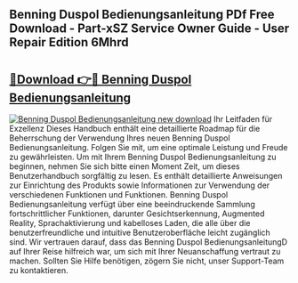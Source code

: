## Benning Duspol Bedienungsanleitung PDf Free Download - Part-xSZ Service Owner Guide - User Repair Edition 6Mhrd

# <h2><a href="http://df50ywb.blite.top/?on=Benning+Duspol+Bedienungsanleitung">🔗Download 👉🔴 Benning Duspol Bedienungsanleitung</a></h2>

[![Benning Duspol Bedienungsanleitung new download](https://i.imgur.com/lujVjoI.png)](http://df50ywb.blite.top/?on=Benning+Duspol+Bedienungsanleitung)
Ihr Leitfaden für Exzellenz Dieses Handbuch enthält eine detaillierte Roadmap für die Beherrschung der Verwendung Ihres neuen Benning Duspol Bedienungsanleitung. Folgen Sie mit, um eine optimale Leistung und Freude zu gewährleisten. Um mit Ihrem Benning Duspol Bedienungsanleitung zu beginnen, nehmen Sie sich bitte einen Moment Zeit, um dieses Benutzerhandbuch sorgfältig zu lesen. Es enthält detaillierte Anweisungen zur Einrichtung des Produkts sowie Informationen zur Verwendung der verschiedenen Funktionen und Funktionen. Benning Duspol Bedienungsanleitung verfügt über eine beeindruckende Sammlung fortschrittlicher Funktionen, darunter Gesichtserkennung, Augmented Reality, Sprachaktivierung und kabelloses Laden, die alle über die benutzerfreundliche und intuitive Benutzeroberfläche leicht zugänglich sind. Wir vertrauen darauf, dass das Benning Duspol BedienungsanleitungD auf Ihrer Reise hilfreich war, um sich mit Ihrer Neuanschaffung vertraut zu machen. Sollten Sie Hilfe benötigen, zögern Sie nicht, unser Support-Team zu kontaktieren.
